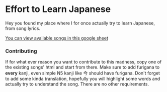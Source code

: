 # Effort to Learn Japanese

Hey you found my place where I for once actually try to learn Japanese, from song lyrics.

[You can view available songs in this google sheet](https://docs.google.com/spreadsheets/d/1JvjjKyKPOtX0siVqJ6a3726VL8yJRVQ11lvoFviOoWk/edit?usp=sharing)

### Contributing

If for what ever reason you want to contribute to this madness, copy one of the existing songs' html and start from there.
Make sure to add furigana to **every** kanji, even simple N5 kanji like 今 should have furigana. 
Don't forget to add some kinda translation, hopefully you will highlight some words and actually try to understand the song.
There are no other requirements.